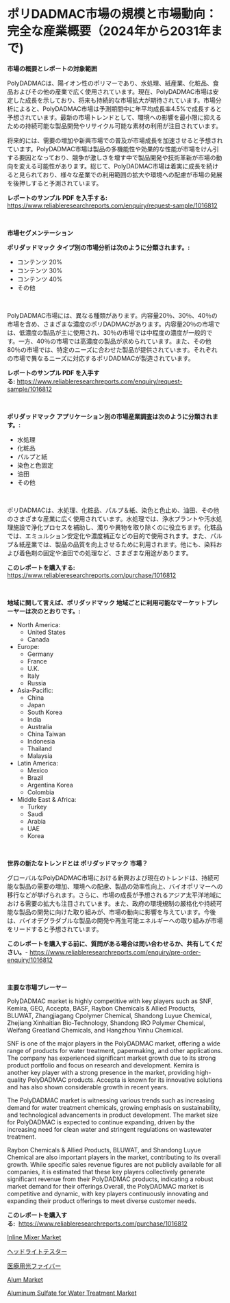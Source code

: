<p><h1>ポリDADMAC市場の規模と市場動向：完全な産業概要（2024年から2031年まで)</h1></p><p><strong>市場の概要とレポートの対象範囲</strong></p>
<p><p>PolyDADMACは、陽イオン性のポリマーであり、水処理、紙産業、化粧品、食品およびその他の産業で広く使用されています。現在、PolyDADMAC市場は安定した成長を示しており、将来も持続的な市場拡大が期待されています。市場分析によると、PolyDADMAC市場は予測期間中に年平均成長率4.5%で成長すると予想されています。最新の市場トレンドとして、環境への影響を最小限に抑えるための持続可能な製品開発やリサイクル可能な素材の利用が注目されています。</p><p>将来的には、需要の増加や新興市場での普及が市場成長を加速させると予想されています。PolyDADMAC市場は製品の多機能性や効果的な性能が市場をけん引する要因となっており、競争が激しさを増す中で製品開発や技術革新が市場の動向を変える可能性があります。総じて、PolyDADMAC市場は着実に成長を続けると見られており、様々な産業での利用範囲の拡大や環境への配慮が市場の発展を後押しすると予測されています。</p></p>
<p><strong>レポートのサンプル PDF を入手する:</strong> <a href="https://www.reliableresearchreports.com/enquiry/request-sample/1016812">https://www.reliableresearchreports.com/enquiry/request-sample/1016812</a></p>
<p>&nbsp;</p>
<p><strong>市場セグメンテーション</strong></p>
<p><strong>ポリダッドマック タイプ別の市場分析は次のように分類されます。:</strong></p>
<p><ul><li>コンテンツ 20%</li><li>コンテンツ 30%</li><li>コンテンツ 40%</li><li>その他</li></ul></p>
<p>&nbsp;</p>
<p><p>PolyDADMAC市場には、異なる種類があります。内容量20％、30％、40％の市場を含め、さまざまな濃度のポリDADMACがあります。内容量20％の市場では、低濃度の製品が主に使用され、30％の市場では中程度の濃度が一般的です。一方、40％の市場では高濃度の製品が求められています。また、その他80％の市場では、特定のニーズに合わせた製品が提供されています。それぞれの市場で異なるニーズに対応するポリDADMACが製造されています。</p></p>
<p><strong>レポートのサンプル PDF を入手する:</strong>&nbsp;<a href="https://www.reliableresearchreports.com/enquiry/request-sample/1016812">https://www.reliableresearchreports.com/enquiry/request-sample/1016812</a></p>
<p>&nbsp;</p>
<p><strong> ポリダッドマック アプリケーション別の市場産業調査は次のように分類されます。:</strong></p>
<p><ul><li>水処理</li><li>化粧品</li><li>パルプと紙</li><li>染色と色固定</li><li>油田</li><li>その他</li></ul></p>
<p>&nbsp;</p>
<p><p>ポリDADMACは、水処理、化粧品、パルプ＆紙、染色と色止め、油田、その他のさまざまな産業に広く使用されています。水処理では、浄水プラントや汚水処理施設で浄化プロセスを補助し、濁りや異物を取り除くのに役立ちます。化粧品では、エミュルション安定化や濃度補正などの目的で使用されます。また、パルプ＆紙産業では、製品の品質を向上させるために利用されます。他にも、染料および着色剤の固定や油田での処理など、さまざまな用途があります。</p></p>
<p><strong>このレポートを購入する:</strong>&nbsp; <a href="https://www.reliableresearchreports.com/purchase/1016812">https://www.reliableresearchreports.com/purchase/1016812</a></p>
<p>&nbsp;</p>
<p><strong>地域に関して言えば、ポリダッドマック 地域ごとに利用可能なマーケットプレーヤーは次のとおりです。:</strong></p>
<p><ul>
    <li>
        North America:
        <ul>
            <li>United States</li>
            <li>Canada</li>
        </ul>
    </li>
    <li>
        Europe:
        <ul>
            <li>Germany</li>
            <li>France</li>
            <li>U.K.</li>
            <li>Italy</li>
            <li>Russia</li>
        </ul>
    </li>
    <li>
        Asia-Pacific:
        <ul>
            <li>China</li>
            <li>Japan</li>
            <li>South Korea</li>
            <li>India</li>
            <li>Australia</li>
            <li>China Taiwan</li>
            <li>Indonesia</li>
            <li>Thailand</li>
            <li>Malaysia</li>
        </ul>
    </li>
    <li>
        Latin America:
        <ul>
            <li>Mexico</li>
            <li>Brazil</li>
            <li>Argentina Korea</li>
            <li>Colombia</li>
        </ul>
    </li>
    <li>
        Middle East & Africa:
        <ul>
            <li>Turkey</li>
            <li>Saudi</li>
            <li>Arabia</li>
            <li>UAE</li>
            <li>Korea</li>
        </ul>
    </li>
    </ul></p>
<p>&nbsp;</p>
<p><strong>世界の新たなトレンドとは ポリダッドマック 市場？</strong></p>
<p><p>グローバルなPolyDADMAC市場における新興および現在のトレンドは、持続可能な製品の需要の増加、環境への配慮、製品の効率性向上、バイオポリマーへの移行などが挙げられます。さらに、市場の成長が予想されるアジア太平洋地域における需要の拡大も注目されています。また、政府の環境規制の厳格化や持続可能な製品の開発に向けた取り組みが、市場の動向に影響を与えています。今後は、バイオデグラダブルな製品の開発や再生可能エネルギーへの取り組みが市場をリードすると予想されています。</p></p>
<p><strong>このレポートを購入する前に、質問がある場合は問い合わせるか、共有してください。</strong>- <a href="https://www.reliableresearchreports.com/enquiry/pre-order-enquiry/1016812">https://www.reliableresearchreports.com/enquiry/pre-order-enquiry/1016812</a></p>
<p>&nbsp;</p>
<p><strong>主要な市場プレーヤー</strong></p>
<p><p>PolyDADMAC market is highly competitive with key players such as SNF, Kemira, GEO, Accepta, BASF, Raybon Chemicals & Allied Products, BLUWAT, Zhangjiagang Cpolymer Chemical, Shandong Luyue Chemical, Zhejiang Xinhaitian Bio-Technology, Shandong IRO Polymer Chemical, Weifang Greatland Chemicals, and Hangzhou Yinhu Chemical.</p><p>SNF is one of the major players in the PolyDADMAC market, offering a wide range of products for water treatment, papermaking, and other applications. The company has experienced significant market growth due to its strong product portfolio and focus on research and development. Kemira is another key player with a strong presence in the market, providing high-quality PolyDADMAC products. Accepta is known for its innovative solutions and has also shown considerable growth in recent years.</p><p>The PolyDADMAC market is witnessing various trends such as increasing demand for water treatment chemicals, growing emphasis on sustainability, and technological advancements in product development. The market size for PolyDADMAC is expected to continue expanding, driven by the increasing need for clean water and stringent regulations on wastewater treatment.</p><p>Raybon Chemicals & Allied Products, BLUWAT, and Shandong Luyue Chemical are also important players in the market, contributing to its overall growth. While specific sales revenue figures are not publicly available for all companies, it is estimated that these key players collectively generate significant revenue from their PolyDADMAC products, indicating a robust market demand for their offerings.Overall, the PolyDADMAC market is competitive and dynamic, with key players continuously innovating and expanding their product offerings to meet diverse customer needs.</p></p>
<p><strong>このレポートを購入する:</strong>&nbsp;&nbsp;<a href="https://www.reliableresearchreports.com/purchase/1016812">https://www.reliableresearchreports.com/purchase/1016812</a></p>
<p><p><a href="https://view.publitas.com/reportprime-1/inline-mixer-market-size-growth-outlook-from-2023-to-2030-projecting-at-markets-trends-analysis-by-application-regional-outlook-and-revenue/">Inline Mixer Market</a></p><p><a href="https://github.com/zekaoe592392/Market-Research-Report-List-1/blob/main/1989105189909.md">ヘッドライトテスター</a></p><p><a href="https://github.com/cnnriuez22368/Market-Research-Report-List-1/blob/main/9727718189910.md">医療用光ファイバー</a></p><p><a href="https://github.com/RickHolmes3/Market-Research-Report-List-3/blob/main/alum-market.md">Alum Market</a></p><p><a href="https://issuu.com/reportprime-2/docs/aluminum-sulfate-for-water-treatment-market-size-2">Aluminum Sulfate for Water Treatment Market</a></p></p>